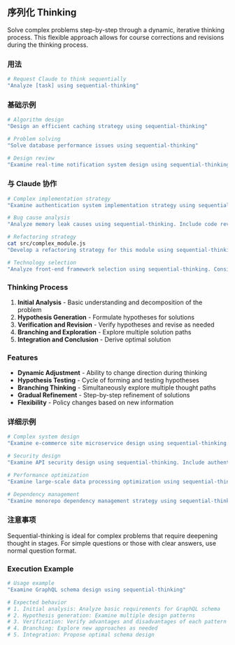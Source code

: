 ## 序列化 Thinking

Solve complex problems step-by-step through a dynamic, iterative thinking process. This flexible approach allows for course corrections and revisions during the thinking process.

### 用法

```bash
# Request Claude to think sequentially
"Analyze [task] using sequential-thinking"
```

### 基础示例

```bash
# Algorithm design
"Design an efficient caching strategy using sequential-thinking"

# Problem solving
"Solve database performance issues using sequential-thinking"

# Design review
"Examine real-time notification system design using sequential-thinking"
```

### 与 Claude 协作

```bash
# Complex implementation strategy
"Examine authentication system implementation strategy using sequential-thinking. Consider OAuth2, JWT, and session management"

# Bug cause analysis
"Analyze memory leak causes using sequential-thinking. Include code review and profiling results"

# Refactoring strategy
cat src/complex_module.js
"Develop a refactoring strategy for this module using sequential-thinking"

# Technology selection
"Analyze front-end framework selection using sequential-thinking. Consider project requirements and constraints"
```

### Thinking Process

1. **Initial Analysis** - Basic understanding and decomposition of the problem
2. **Hypothesis Generation** - Formulate hypotheses for solutions
3. **Verification and Revision** - Verify hypotheses and revise as needed
4. **Branching and Exploration** - Explore multiple solution paths
5. **Integration and Conclusion** - Derive optimal solution

### Features

- **Dynamic Adjustment** - Ability to change direction during thinking
- **Hypothesis Testing** - Cycle of forming and testing hypotheses
- **Branching Thinking** - Simultaneously explore multiple thought paths
- **Gradual Refinement** - Step-by-step refinement of solutions
- **Flexibility** - Policy changes based on new information

### 详细示例

```bash
# Complex system design
"Examine e-commerce site microservice design using sequential-thinking. Include order processing, inventory management, and payment integration"

# Security design
"Examine API security design using sequential-thinking. Include authentication, authorization, rate limiting, and audit logging"

# Performance optimization
"Examine large-scale data processing optimization using sequential-thinking. Consider memory usage, processing speed, and scalability"

# Dependency management
"Examine monorepo dependency management strategy using sequential-thinking. Include build time, deployment, and test execution"
```

### 注意事项

Sequential-thinking is ideal for complex problems that require deepening thought in stages. For simple questions or those with clear answers, use normal question format.

### Execution Example

```bash
# Usage example
"Examine GraphQL schema design using sequential-thinking"

# Expected behavior
# 1. Initial analysis: Analyze basic requirements for GraphQL schema
# 2. Hypothesis generation: Examine multiple design patterns
# 3. Verification: Verify advantages and disadvantages of each pattern
# 4. Branching: Explore new approaches as needed
# 5. Integration: Propose optimal schema design
```
